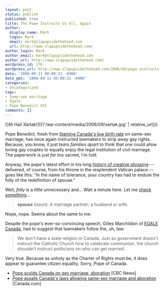 ```yaml
---
layout: post
status: publish
published: true
title: The Pope Instructs Us All, Again
author:
  display_name: Mark
  login: Mark
  email: mark@slapupsidethehead.com
  url: http://www.slapupsidethehead.com/
author_login: Mark
author_email: mark@slapupsidethehead.com
author_url: http://www.slapupsidethehead.com/
wordpress_id: 176
wordpress_url: http://www.slapupsidethehead.com/2006/09/pope-instructs-us-all/
date: '2006-09-11 00:00:21 -0400'
date_gmt: '2006-09-11 05:00:21 -0400'
categories:
- Uncategorized
tags:
- Same-sex marriage
- Egale
- Pope Benedict XVI
comments: []
---
```

![All Hail Xartak!]({{'/wp-content/media/2006/09/xartak.jpg' | relative_url}})

Pope Benedict, fresh from [blaming Canada's low birth rate](http://www.slapupsidethehead.com/2006/05/chilling-message/ "I'm still scratching my head over that one...") on same-sex marriage, has once again instructed lawmakers to strip away gay rights. Because, you know, it just _tears families apart_ to think that one could allow loving gay couples to equally enjoy the legal institution of civil marriage. The paperwork is just _far_ too sacred, I'm told.

Anyway, the pope's latest effort in his long [history of creative phrasing](http://www.slapupsidethehead.com/2006/07/fun-with-words/ "It's really quite amusing to watch")---delivered, of course, from his throne in the resplendent Vatican palace---goes like this: "In the name of tolerance, your country has had to endure the folly of the redefinition of spouse."

Well, _folly_ is a little unnecessary and... Wait a minute here. Let me [check something](http://www.answers.com/spouse "From the good conglomerators at answers.com")...

> **spouse** (_noun_): A marriage partner; a husband or wife.

Nope, nope. Seems about the same to me.

Despite the pope's ever-so-convincing speech, Gilles Marchildon of [EGALE Canada](http://www.egale.ca/ "It's a French acronym, if you're wondering"), had to suggest that lawmakers follow the, uh, law:

> We don't have a state religion in Canada. Just as government doesn't instruct the Catholic Church how to celebrate communion, the church shouldn't instruct politicians on who can get married.

Very true. Because as unholy as the Charter of Rights must be, it does appear to guarantee citizen equality. Sorry, Pope of Canada.

- [Pope scolds Canada on gay marriage, aboration](http://www.cbc.ca/story/canada/national/2006/09/08/pope-canada.html) [CBC News]
- [Pope assails Canada's laws allowing same-sex marriage and aboration](http://www.canada.com/topics/news/national/story.html?id=bcb4eb08-6023-4068-a964-3c66fd46abff&k=84472) [Canada.com]
